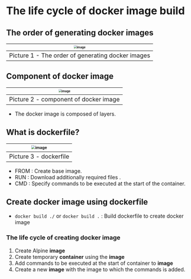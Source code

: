 # The life cycle of docker image build

## The order of generating docker images

| <img src="https://user-images.githubusercontent.com/33750210/138575644-98d2c436-ecfd-410e-bd32-e5c60882afb3.png" alt="image" style="zoom:50%;" /> |
| :----------------------------------------------------------: |
|      Picture 1 - The order of generating docker images       |



## Component of docker image

| <img src="https://user-images.githubusercontent.com/33750210/138575685-2f2cc5c6-156c-4f44-8f40-12dc344b8c06.png" alt="image" style="zoom:50%;" /> |
| :----------------------------------------------------------: |
|            Picture 2 - component of docker image             |

* The docker image is composed of layers.



## What is dockerfile?

| <img src="https://user-images.githubusercontent.com/33750210/138575761-b1b83c3e-aea3-4f34-9dcd-90ed9b08a8b7.png" alt="image" style="zoom: 67%;" /> |
| :----------------------------------------------------------: |
|                    Picture 3 - dockerfile                    |

* FROM : Create base image.
* RUN : Download additionally required files .
* CMD : Specify commands to be executed at the start of the container.

## Create docker image using dockerfile

* `docker build ./` or `docker build .` : Build dockerfile to create docker image

### The life cycle of creating docker image

1. Create Alpine **image**
2. Create temporary **container** using the **image**
3. Add commands to be executed at the start of container to **image**
4. Create a new **image** with the image to which the commands is added.
